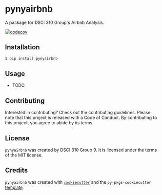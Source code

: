 # pynyairbnb

A package for DSCI 310 Group's Airbnb Analysis.

[![codecov](https://codecov.io/gh/rashiselarka/pycounts_rms/graph/badge.svg?token=RCHLOWYMMI)](https://codecov.io/gh/rashiselarka/pycounts_rms)

## Installation

```bash
$ pip install pynyairbnb
```

## Usage

- TODO

## Contributing

Interested in contributing? Check out the contributing guidelines. Please note that this project is released with a Code of Conduct. By contributing to this project, you agree to abide by its terms.

## License

`pynyairbnb` was created by DSCI 310 Group 9. It is licensed under the terms of the MIT license.

## Credits

`pynyairbnb` was created with [`cookiecutter`](https://cookiecutter.readthedocs.io/en/latest/) and the `py-pkgs-cookiecutter` [template](https://github.com/py-pkgs/py-pkgs-cookiecutter).
